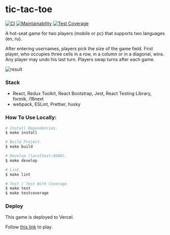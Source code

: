 # tic-tac-toe

[![CI](https://github.com/denivladislav/tic-tac-toe/workflows/CI/badge.svg)](https://github.com/denivladislav/tic-tac-toe/actions/workflows/CI.yml)
[![Maintainability](https://api.codeclimate.com/v1/badges/f1a44e153090002109fc/maintainability)](https://codeclimate.com/github/denivladislav/tic-tac-toe/maintainability)
[![Test Coverage](https://api.codeclimate.com/v1/badges/f1a44e153090002109fc/test_coverage)](https://codeclimate.com/github/denivladislav/tic-tac-toe/test_coverage)

A hot-seat game for two players (mobile or pc) that supports two languages (en, ru). 

After entering usernames, players pick the size of the game field. First player, who occupies three cells in a row, in a column or in a diagonal, wins. Any player may undo his last turn. Players swap turns after each game.

![result](https://user-images.githubusercontent.com/71961494/192490886-e34a6fe7-ea9e-43c7-998b-de09e14144d7.gif)

### Stack
- React, Redux Toolkit, React Bootstrap, Jest, React Testing Library, formik, i18next
- webpack, ESLint, Prettier, husky

### How To Use Locally:
```bash
# Install Dependencies.
$ make install

# Build Project.
$ make build

# Develop (localhost:8080).
$ make develop

# Lint.
$ make lint

# Test / Test With Coverage
$ make test
$ make testcoverage
```

### Deploy
This game is deployed to Vercel.

Follow <a href="https://tic-tac-toe-bice-eight.vercel.app/">this link</a> to play.